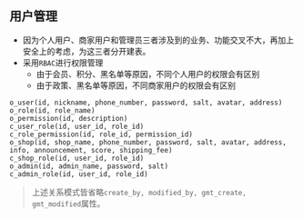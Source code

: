 ## 用户管理
- 因为个人用户、商家用户和管理员三者涉及到的业务、功能交叉不大，再加上安全上的考虑，为这三者分开建表。
- 采用`RBAC`进行权限管理
	- 由于会员、积分、黑名单等原因，不同个人用户的权限会有区别
	- 由于政策、黑名单等原因，不同商家用户的权限会有区别
```
o_user(id, nickname, phone_number, password, salt, avatar, address)
o_role(id, role_name)
o_permission(id, description)
c_user_role(id, user_id, role_id)
c_role_permission(id, role_id, permission_id)
o_shop(id, shop_name, phone_number, password, salt, avatar, address, info, announcement, score, shipping_fee)
c_shop_role(id, user_id, role_id)
o_admin(id, admin_name, password, salt)
c_admin_role(id, user_id, role_id)
```
> 上述关系模式皆省略`create_by, modified_by, gmt_create, gmt_modified`属性。

<!--stackedit_data:
eyJoaXN0b3J5IjpbMTk5NTQ0OTUzNSwtMjEyMzg3NjAzMSwtMT
cxODIxNDE1LC0xNjk4MDg0OTE0LC0xODUzNjgxMDQwLDE2NDE5
Njc1ODIsMjExNjE1MzA4NiwtMTkyMTQyMTY5Nl19
-->